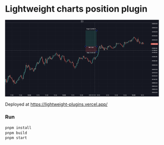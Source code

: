 # Lightweight charts position plugin

![plot](./assets/position-plugin.png)

Deployed at https://lightweight-plugins.vercel.app/

### Run

```sh
pnpm install
pnpm build
pnpm start
```
